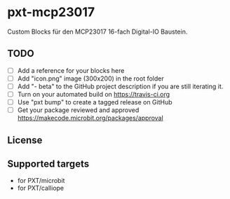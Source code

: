 # pxt-mcp23017

Custom Blocks für den MCP23017 16-fach Digital-IO Baustein.


## TODO

- [ ] Add a reference for your blocks here
- [ ] Add "icon.png" image (300x200) in the root folder
- [ ] Add "- beta" to the GitHub project description if you are still iterating it.
- [ ] Turn on your automated build on https://travis-ci.org
- [ ] Use "pxt bump" to create a tagged release on GitHub
- [ ] Get your package reviewed and approved https://makecode.microbit.org/packages/approval

## License



## Supported targets

* for PXT/microbit
* for PXT/calliope


